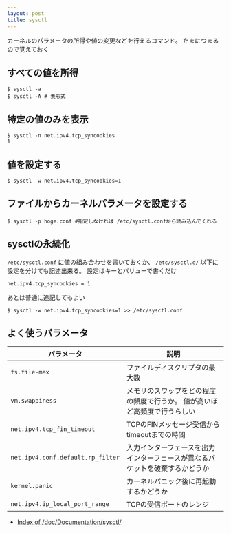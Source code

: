 ```yaml
---
layout: post
title: sysctl
---
```


カーネルのパラメータの所得や値の変更などを行えるコマンド。
たまにつまるので覚えておく

## すべての値を所得
```console
$ sysctl -a
$ sysctl -A # 表形式
```

## 特定の値のみを表示
```
$ sysctl -n net.ipv4.tcp_syncookies
1
```

## 値を設定する
```conole
$ sysctl -w net.ipv4.tcp_syncookies=1
```

## ファイルからカーネルパラメータを設定する
```console
$ sysctl -p hoge.conf #指定しなければ /etc/sysctl.confから読み込んでくれる
```

## sysctlの永続化
`/etc/sysctl.conf` に値の組み合わせを書いておくか、 `/etc/sysctl.d/` 以下に設定を分けても記述出来る。
設定はキーとバリューで書くだけ
```
net.ipv4.tcp_syncookies = 1
```

あとは普通に追記してもよい
```console
$ sysctl -w net.ipv4.tcp_syncookies=1 >> /etc/sysctl.conf
```

## よく使うパラメータ

| パラメータ                        | 説明                                                                         |
|-----------------------------------|------------------------------------------------------------------------------|
| `fs.file-max`                     | ファイルディスクリプタの最大数                                               |
| `vm.swappiness`                   | メモリのスワップをどの程度の頻度で行うか。 値が高いほど高頻度で行うらしい    |
| `net.ipv4.tcp_fin_timeout `       | TCPのFINメッセージ受信からtimeoutまでの時間                                  |
| `net.ipv4.conf.default.rp_filter` | 入力インターフェースを出力インターフェースが異なるパケットを破棄するかどうか |
| `kernel.panic`                    | カーネルパニック後に再起動するかどうか                                       |
| `net.ipv4.ip_local_port_range`    | TCPの受信ポートのレンジ                                                      |



- [Index of /doc/Documentation/sysctl/](https://www.kernel.org/doc/Documentation/sysctl/)
